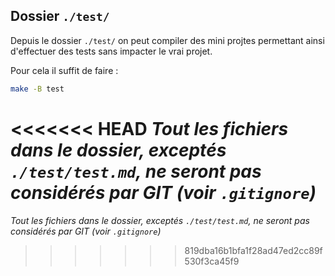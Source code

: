 ## Dossier `./test/`

Depuis le dossier `./test/` on peut compiler des mini projtes permettant ainsi d'effectuer des tests sans impacter le vrai projet.

Pour cela il suffit de faire :
```bash
make -B test
```

<<<<<<< HEAD
*Tout les fichiers dans le dossier, exceptés `./test/test.md`, ne seront pas considérés par GIT (voir `.gitignore`)*
=======
*Tout les fichiers dans le dossier, exceptés `./test/test.md`, ne seront pas considérés par GIT (voir `.gitignore`)*
>>>>>>> 819dba16b1bfa1f28ad47ed2cc89f530f3ca45f9
